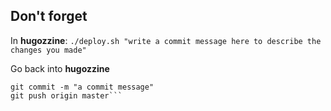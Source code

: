 ## Don't forget

In **hugozzine**:
`./deploy.sh "write a commit message here to describe the changes you made"`

Go back into **hugozzine**
```git add .
git commit -m "a commit message"
git push origin master```
